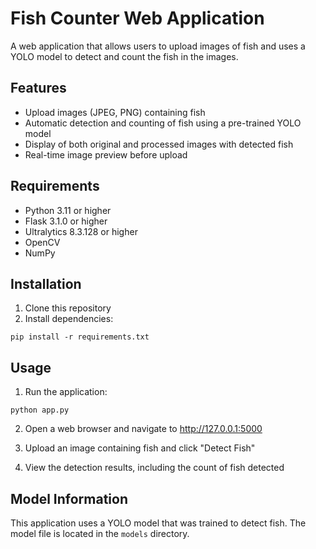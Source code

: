# Fish Counter Web Application

A web application that allows users to upload images of fish and uses a YOLO model to detect and count the fish in the images.

## Features

- Upload images (JPEG, PNG) containing fish
- Automatic detection and counting of fish using a pre-trained YOLO model
- Display of both original and processed images with detected fish
- Real-time image preview before upload

## Requirements

- Python 3.11 or higher
- Flask 3.1.0 or higher
- Ultralytics 8.3.128 or higher
- OpenCV
- NumPy

## Installation

1. Clone this repository
2. Install dependencies:
```
pip install -r requirements.txt
```

## Usage

1. Run the application:
```
python app.py
```

2. Open a web browser and navigate to http://127.0.0.1:5000

3. Upload an image containing fish and click "Detect Fish"

4. View the detection results, including the count of fish detected

## Model Information

This application uses a YOLO model that was trained to detect fish. The model file is located in the `models` directory.
